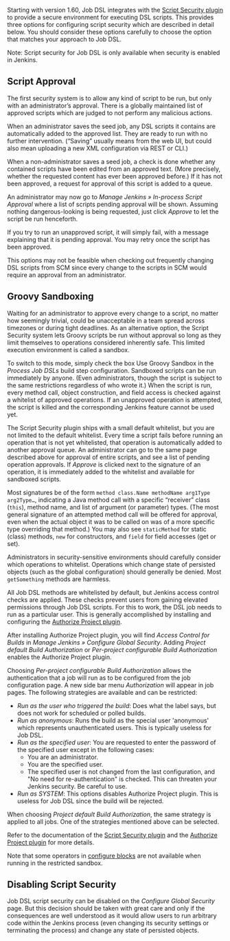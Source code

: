 Starting with version 1.60, Job DSL integrates with the
[Script Security plugin](https://plugins.jenkins.io/script-security) to provide a secure
environment for executing DSL scripts. This provides three options for configuring script security which are described
in detail below. You should consider these options carefully to choose the option that matches your approach to Job DSL.

Note: Script security for Job DSL is only available when security is enabled in Jenkins.


Script Approval
---------------

The first security system is to allow any kind of script to be run, but only with an administrator’s
approval. There is a globally maintained list of approved scripts which are judged to not perform any malicious actions.

When an administrator saves the seed job, any DSL scripts it contains are automatically added to the approved list. They
are ready to run with no further intervention. (“Saving” usually means from the web UI, but could also mean uploading a
new XML configuration via REST or CLI.)

When a non-administrator saves a seed job, a check is done whether any contained scripts have been edited from an
approved text. (More precisely, whether the requested content has ever been approved before.) If it has not been
approved, a request for approval of this script is added to a queue.

An administrator may now go to _Manage Jenkins » In-process Script Approval_ where a list of scripts pending approval
will be shown. Assuming nothing dangerous-looking is being requested, just click _Approve_ to let the script be run
henceforth.

If you try to run an unapproved script, it will simply fail, with a message explaining that it is pending approval. You
may retry once the script has been approved.

This options may not be feasible when checking out frequently changing DSL scripts from SCM since every change to the
scripts in SCM would require an approval from an administrator.


Groovy Sandboxing
-----------------

Waiting for an administrator to approve every change to a script, no matter how seemingly trivial, could be unacceptable
in a team spread across timezones or during tight deadlines. As an alternative option, the Script Security system lets
Groovy scripts be run without approval so long as they limit themselves to operations considered inherently safe. This
limited execution environment is called a sandbox.

To switch to this mode, simply check the box Use Groovy Sandbox in the _Process Job DSLs_ build step configuration.
Sandboxed scripts can be run immediately by anyone. (Even administrators, though the script is subject to the same
restrictions regardless of who wrote it.) When the script is run, every method call, object construction, and field
access is checked against a whitelist of approved operations. If an unapproved operation is attempted, the script is
killed and the corresponding Jenkins feature cannot be used yet.

The Script Security plugin ships with a small default whitelist, but you are not limited to the default whitelist. Every
time a script fails before running an operation that is not yet whitelisted, that operation is automatically added to
another approval queue. An administrator can go to the same page described above for approval of entire scripts, and see
a list of pending operation approvals. If _Approve_ is clicked next to the signature of an operation, it is immediately
added to the whitelist and available for sandboxed scripts.

Most signatures be of the form `method class.Name methodName arg1Type arg2Type…`, indicating a Java method call with a
specific “receiver” class (`this`), method name, and list of argument (or parameter) types. (The most general signature
of an attempted method call will be offered for approval, even when the actual object it was to be called on was of a
more specific type overriding that method.) You may also see `staticMethod` for static (class) methods, `new` for
constructors, and `field` for field accesses (get or set).

Administrators in security-sensitive environments should carefully consider which operations to whitelist. Operations
which change state of persisted objects (such as the global configuration) should generally be denied. Most
`getSomething` methods are harmless.

All Job DSL methods are whitelisted by default, but Jenkins access control checks are applied. These checks prevent
users from gaining elevated permissions through Job DSL scripts. For this to work, the DSL job needs to run as a
particular user. This is generally accomplished by installing and configuring the
[Authorize Project plugin](https://plugins.jenkins.io/authorize-project).

After installing Authorize Project plugin, you will find _Access Control for Builds_ in _Manage Jenkins » Configure
Global Security_. Adding _Project default Build Authorization_ or _Per-project configurable Build Authorization_ enables
the Authorize Project plugin.

Choosing _Per-project configurable Build Authorization_ allows the authentication that a job will run as to be
configured from the job configuration page. A new side bar menu _Authorization_ will appear in job pages. The
following strategies are available and can be restricted:

* _Run as the user who triggered the build_: Does what the label says, but does not work for scheduled or polled builds.
* _Run as anonymous_: Runs the build as the special user 'anonymous' which represents unauthenticated users. This is
  typically useless for Job DSL.
* _Run as the specified user_: You are requested to enter the password of the specified user except in the following cases:
  * You are an administrator.
  * You are the specified user.
  * The specified user is not changed from the last configuration, and "No need for re-authentication" is checked. This
    can threaten your Jenkins security. Be careful to use.
* _Run as SYSTEM_: This options disables Authorize Project plugin. This is useless for Job DSL since the build will be
  rejected.

When choosing _Project default Build Authorization_, the same strategy is applied to all jobs. One of the strategies
mentioned above can be selected.

Refer to the documentation of the
[Script Security plugin](https://plugins.jenkins.io/script-security) and the
[Authorize Project plugin](https://plugins.jenkins.io/authorize-project) for more details.

Note that some operators in [configure blocks](../../../wiki/The-Configure-Block) are not available when running in the restricted
sandbox.


Disabling Script Security
-------------------------

Job DSL script security can be disabled on the _Configure Global Security_ page. But this decision should be taken with
great care and only if the consequences are well understood as it would allow users to run arbitrary code within the
Jenkins process (even changing its security settings or terminating the process) and change any state of persisted
objects.
